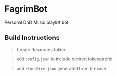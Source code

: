 # FagrimBot
Personal DnD Music playlist bot.
## Build Instructions
> Create Resources folder

> edit `config.json` to include desired token/prefix

> add `cloudfire.json` generated from firebase
